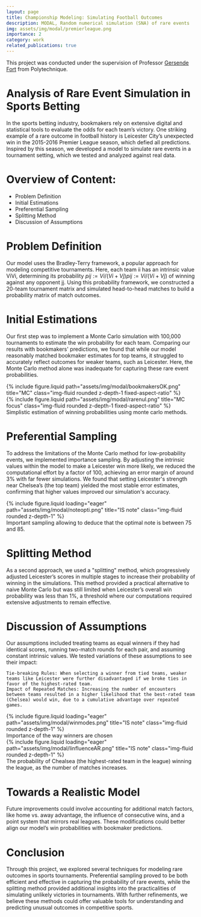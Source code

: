 ```yaml
---
layout: page
title: Championship Modeling: Simulating Football Outcomes
description: MODAL, Random numerical simulation (SNA) of rare events
img: assets/img/modal/premierleague.png
importance: 2
category: work
related_publications: true
---
```

This project was conducted under the supervision of Professor [Gersende Fort](https://scholar.google.com/citations?user=NUoSZ24AAAAJ&hl=fr) from Polytechnique.

# Analysis of Rare Event Simulation in Sports Betting

In the sports betting industry, bookmakers rely on extensive digital and statistical tools to evaluate the odds for each team’s victory. One striking example of a rare outcome in football history is Leicester City’s unexpected win in the 2015-2016 Premier League season, which defied all predictions. Inspired by this season, we developed a model to simulate rare events in a tournament setting, which we tested and analyzed against real data.

# Overview of Content:

- Problem Definition
- Initial Estimations
- Preferential Sampling
- Splitting Method
- Discussion of Assumptions

# Problem Definition

Our model uses the Bradley-Terry framework, a popular approach for modeling competitive tournaments. Here, each team ii has an intrinsic value ViVi, determining its probability $pij:=Vi/(Vi+Vj)pij:=Vi/(Vi+Vj)$ of winning against any opponent jj. Using this probability framework, we constructed a 20-team tournament matrix and simulated head-to-head matches to build a probability matrix of match outcomes.

# Initial Estimations

Our first step was to implement a Monte Carlo simulation with 100,000 tournaments to estimate the win probability for each team. Comparing our results with bookmakers' predictions, we found that while our model reasonably matched bookmaker estimates for top teams, it struggled to accurately reflect outcomes for weaker teams, such as Leicester. Here, the Monte Carlo method alone was inadequate for capturing these rare event probabilities.

<div class="row justify-content-sm-center">
    <div class="col-sm-6 mt-3 mt-md-0">
        {% include figure.liquid path="assets/img/modal/bookmakersOK.png" title="MC" class="img-fluid rounded z-depth-1 fixed-aspect-ratio" %}
    </div>
    <div class="col-sm-6 mt-3 mt-md-0">
        {% include figure.liquid path="assets/img/modal/rarenul.png" title="MC focus" class="img-fluid rounded z-depth-1 fixed-aspect-ratio" %}
    </div>
</div>
<div class="caption">
    Simplistic estimation of winning probabilities using monte carlo methods.
</div>

# Preferential Sampling

To address the limitations of the Monte Carlo method for low-probability events, we implemented importance sampling. By adjusting the intrinsic values within the model to make a Leicester win more likely, we reduced the computational effort by a factor of 100, achieving an error margin of around 3% with far fewer simulations. We found that setting Leicester's strength near Chelsea’s (the top team) yielded the most stable error estimates, confirming that higher values improved our simulation's accuracy.


<div class="row">
    <div class="col-sm mt-3 mt-md-0">
        {% include figure.liquid loading="eager" path="assets/img/modal/noteopti.png" title="IS note" class="img-fluid rounded z-depth-1" %}
    </div>
</div>
<div class="caption">
    Important sampling allowing to deduce that the optimal note is between 75 and 85.
</div>

# Splitting Method

As a second approach, we used a "splitting" method, which progressively adjusted Leicester’s scores in multiple stages to increase their probability of winning in the simulations. This method provided a practical alternative to naive Monte Carlo but was still limited when Leicester’s overall win probability was less than 1%, a threshold where our computations required extensive adjustments to remain effective.

# Discussion of Assumptions

Our assumptions included treating teams as equal winners if they had identical scores, running two-match rounds for each pair, and assuming constant intrinsic values. We tested variations of these assumptions to see their impact:

    Tie-breaking Rules: When selecting a winner from tied teams, weaker teams like Leicester were further disadvantaged if we broke ties in favor of the highest-rated team.
    Impact of Repeated Matches: Increasing the number of encounters between teams resulted in a higher likelihood that the best-rated team (Chelsea) would win, due to a cumulative advantage over repeated games.

<div class="row">
    <div class="col-sm mt-3 mt-md-0">
        {% include figure.liquid loading="eager" path="assets/img/modal/winmodes.png" title="IS note" class="img-fluid rounded z-depth-1" %}
    </div>
</div>
<div class="caption">
    Importance of the way winners are chosen 
</div>


<div class="row">
    <div class="col-sm mt-3 mt-md-0">
        {% include figure.liquid loading="eager" path="assets/img/modal/IinfluenceAR.png" title="IS note" class="img-fluid rounded z-depth-1" %}
    </div>
</div>
<div class="caption">
    The probability of Chealsea (the highest-rated team in the league) winning the league, as the number of matches increases.
</div>

# Towards a Realistic Model

Future improvements could involve accounting for additional match factors, like home vs. away advantage, the influence of consecutive wins, and a point system that mirrors real leagues. These modifications could better align our model’s win probabilities with bookmaker predictions.

# Conclusion

Through this project, we explored several techniques for modeling rare outcomes in sports tournaments. Preferential sampling proved to be both efficient and effective in capturing the probability of rare events, while the splitting method provided additional insights into the practicalities of simulating unlikely victories in tournaments. With further refinements, we believe these methods could offer valuable tools for understanding and predicting unusual outcomes in competitive sports.
